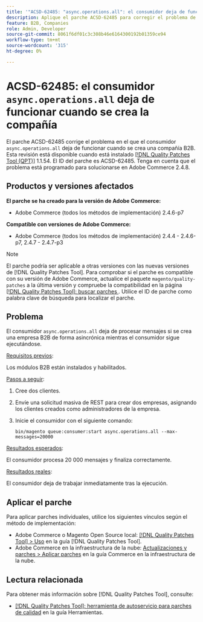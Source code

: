```yaml
---
title: '"ACSD-62485: "async.operations.all": el consumidor deja de funcionar cuando se crea la compañía"'
description: Aplique el parche ACSD-62485 para corregir el problema de Adobe Commerce en el que el consumidor async.operations.all deja de funcionar cuando se crea una compañía B2B.
feature: B2B, Companies
role: Admin, Developer
source-git-commit: 8061f6df01c3c308b46e6164300192b01359ce94
workflow-type: tm+mt
source-wordcount: '315'
ht-degree: 0%

---
```


# ACSD-62485: el consumidor `async.operations.all` deja de funcionar cuando se crea la compañía

El parche ACSD-62485 corrige el problema en el que el consumidor `async.operations.all` deja de funcionar cuando se crea una compañía B2B. Esta revisión está disponible cuando está instalado [[!DNL Quality Patches Tool (QPT)]](/help/tools/quality-patches-tool/quality-patches-tool-to-self-serve-quality-patches.md) 1.1.54. El ID del parche es ACSD-62485. Tenga en cuenta que el problema está programado para solucionarse en Adobe Commerce 2.4.8.

## Productos y versiones afectados

**El parche se ha creado para la versión de Adobe Commerce:**

* Adobe Commerce (todos los métodos de implementación) 2.4.6-p7

**Compatible con versiones de Adobe Commerce:**

* Adobe Commerce (todos los métodos de implementación) 2.4.4 - 2.4.6-p7, 2.4.7 - 2.4.7-p3

>[!NOTE]
>
>El parche podría ser aplicable a otras versiones con las nuevas versiones de [!DNL Quality Patches Tool]. Para comprobar si el parche es compatible con su versión de Adobe Commerce, actualice el paquete `magento/quality-patches` a la última versión y compruebe la compatibilidad en la página [[!DNL Quality Patches Tool]: buscar parches ](https://experienceleague.adobe.com/tools/commerce-quality-patches/index.html). Utilice el ID de parche como palabra clave de búsqueda para localizar el parche.

## Problema

El consumidor `async.operations.all` deja de procesar mensajes si se crea una empresa B2B de forma asincrónica mientras el consumidor sigue ejecutándose.

<u>Requisitos previos</u>:

Los módulos B2B están instalados y habilitados.

<u>Pasos a seguir</u>:

1. Cree dos clientes.
1. Envíe una solicitud masiva de REST para crear dos empresas, asignando los clientes creados como administradores de la empresa.
1. Inicie el consumidor con el siguiente comando:

   ``` bin/magento queue:consumer:start async.operations.all --max-messages=20000 ```

<u>Resultados esperados</u>:

El consumidor procesa 20 000 mensajes y finaliza correctamente.

<u>Resultados reales</u>:

El consumidor deja de trabajar inmediatamente tras la ejecución.

## Aplicar el parche

Para aplicar parches individuales, utilice los siguientes vínculos según el método de implementación:

* Adobe Commerce o Magento Open Source local: [[!DNL Quality Patches Tool] > Uso](/help/tools/quality-patches-tool/usage.md) en la guía [!DNL Quality Patches Tool].
* Adobe Commerce en la infraestructura de la nube: [Actualizaciones y parches > Aplicar parches](https://experienceleague.adobe.com/docs/commerce-cloud-service/user-guide/develop/upgrade/apply-patches.html) en la guía Commerce en la infraestructura de la nube.

## Lectura relacionada

Para obtener más información sobre [!DNL Quality Patches Tool], consulte:

* [[!DNL Quality Patches Tool]: herramienta de autoservicio para parches de calidad](/help/tools/quality-patches-tool/quality-patches-tool-to-self-serve-quality-patches.md) en la guía Herramientas.
